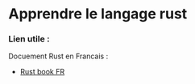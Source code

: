 # Apprendre le langage rust 

### Lien utile :

Docuement Rust en Francais :
-    [Rust book FR](https://jimskapt.github.io/rust-book-fr/)